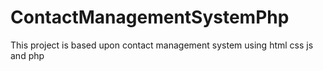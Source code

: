 # ContactManagementSystemPhp
This project is based upon contact management system using html css js and php
